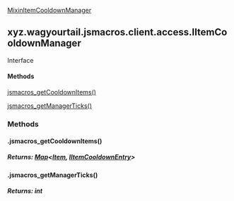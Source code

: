 
[MixinItemCooldownManager](1.9.2/xyz/wagyourtail/jsmacros/client/mixins/access/MixinItemCooldownManager.html)

xyz.wagyourtail.jsmacros.client.access.IItemCooldownManager
-----------------------------------------------------------

Interface
#### 

#### Methods

[jsmacros\_getCooldownItems()](#jsmacros_getCooldownItems-)


[jsmacros\_getManagerTicks()](#jsmacros_getManagerTicks-)



### Methods

#### .jsmacros\_getCooldownItems()


##### Returns: [Map](https://docs.oracle.com/javase/8/docs/api/index.html?java/util/Map.html)<[Item](https://wagyourtail.xyz/Projects/MinecraftMappingViewer/App?mapping=INTERMEDIARY,YARN&version=1.20.5&search=net/minecraft/item/Item), [IItemCooldownEntry](1.9.2/xyz/wagyourtail/jsmacros/client/access/IItemCooldownEntry.html)>



#### .jsmacros\_getManagerTicks()


##### Returns: int





